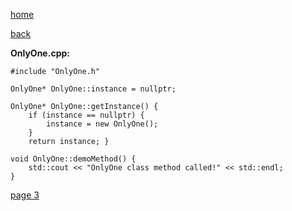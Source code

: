 [home](./page01.md)

[back](./page01.md)


**OnlyOne.cpp:**

```
#include "OnlyOne.h"
```

```
OnlyOne* OnlyOne::instance = nullptr;
```


```
OnlyOne* OnlyOne::getInstance() {
    if (instance == nullptr) {
        instance = new OnlyOne();
    }
    return instance; }
```

```
void OnlyOne::demoMethod() {
    std::cout << "OnlyOne class method called!" << std::endl;
}
```


[page 3](./page03.md)
